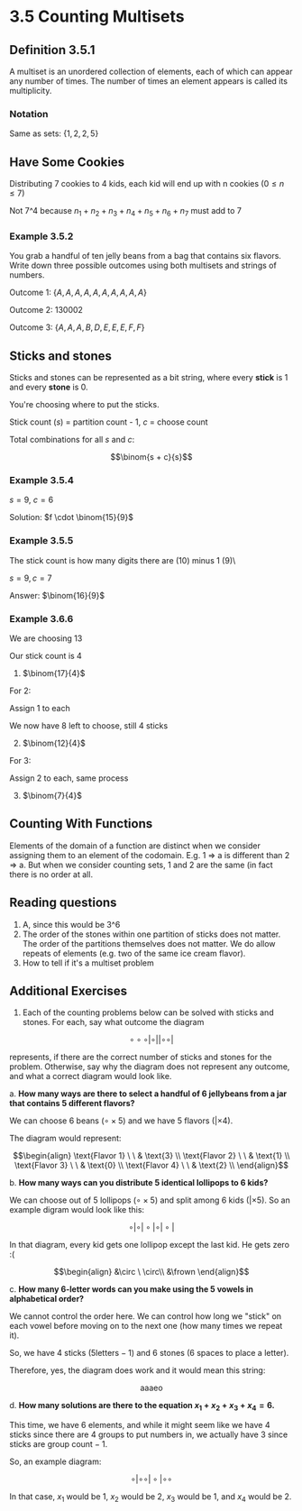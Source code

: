 # 3.5 Counting Multisets

## Definition 3.5.1

A multiset is an unordered collection of elements, each of which can appear any number of times. The number of times an element appears is called its multiplicity.

### Notation

Same as sets: $\lbrace 1,2,2,5 \rbrace$

## Have Some Cookies

Distributing 7 cookies to 4 kids, each kid will end up with n cookies ($0 ≤ n ≤ 7$)

Not 7^4 because $n_1 + n_2 + n_3 + n_4 + n_5 + n_6 + n_7$ must add to 7

### Example 3.5.2

You grab a handful of ten jelly beans from a bag that contains six flavors. Write down three possible outcomes using both multisets and strings of numbers.

Outcome 1: $\lbrace A,A,A,A,A,A,A,A,A,A \rbrace$

Outcome 2: $130002$

Outcome 3: $\lbrace A,A,A,B,D,E,E,E,F,F \rbrace$

## Sticks and stones

Sticks and stones can be represented as a bit string, where every **stick** is 1 and every **stone** is 0.

You're choosing where to put the sticks.

Stick count ($s$) = partition count - 1, $c$ = choose count

Total combinations for all $s$ and $c$:

$$\binom{s + c}{s}$$

### Example 3.5.4
$s=9$, $c=6$

Solution: $f \cdot \binom{15}{9}$

### Example 3.5.5

The stick count is how many digits there are (10) minus 1 (9)\

$s = 9, c = 7$

Answer: $\binom{16}{9}$

### Example 3.6.6

We are choosing 13

Our stick count is 4

1. $\binom{17}{4}$

For 2:

Assign 1 to each

We now have 8 left to choose, still 4 sticks

2. $\binom{12}{4}$

For 3:

Assign 2 to each, same process

3. $\binom{7}{4}$

## Counting With Functions

Elements of the domain of a function are distinct when we consider assigning them to an element of the codomain. E.g. 1 => a is different than 2 => a. But when we consider counting sets, 1 and 2 are the same (in fact there is no order at all.

## Reading questions

1. A, since this would be 3^6
2. The order of the stones within one partition of sticks does not matter. The order of the partitions themselves does not matter. We do allow repeats of elements (e.g. two of the same ice cream flavor).
3. How to tell if it's a multiset problem

## Additional Exercises

1. Each of the counting problems below can be solved with sticks and stones. For each, say what outcome the diagram

$$\circ\circ\circ|\circ||\circ\circ|$$

represents, if there are the correct number of sticks and stones for the problem. Otherwise, say why the diagram does not represent any outcome, and what a correct diagram would look like.

a. **How many ways are there to select a handful of 6 jellybeans from a jar that contains 5 different flavors?**

We can choose 6 beans ($\circ \times 5$) and we have 5 flavors ($| \times 4$).

The diagram would represent:

$$\begin{align}
\text{Flavor 1} \ \ & \text{3} \\
\text{Flavor 2} \ \ & \text{1} \\
\text{Flavor 3} \ \ & \text{0} \\
\text{Flavor 4} \ \ & \text{2} \\
\end{align}$$

b. **How many ways can you distribute 5 identical lollipops to 6 kids?**

We can choose out of 5 lollipops ($\circ \times 5$) and split among 6 kids ($| \times 5$). So an example digram would look like this:

$$\circ|\circ|\circ|\circ|\circ|$$

In that diagram, every kid gets one lollipop except the last kid. He gets zero :(


$$\begin{align}
&\circ \  \circ\\
&\frown
\end{align}$$

c. **How many 6-letter words can you make using the 5 vowels in alphabetical order?**

We cannot control the order here. We can control how long we "stick" on each vowel before moving on to the next one (how many times we repeat it).

So, we have 4 sticks ($5 \text{letters} - 1$) and 6 stones (6 spaces to place a letter).

Therefore, yes, the diagram does work and it would mean this string:

$$\text{aaaeo}$$

d. **How many solutions are there to the equation $x_1 + x_2 + x_3 + x_4 = 6\text{.}$**

This time, we have 6 elements, and while it might seem like we have 4 sticks since there are 4 groups to put numbers in, we actually have 3 since sticks are $\text{group count} - 1$.

So, an example diagram:

$$\circ|\circ\circ|\circ|\circ\circ$$

In that case, $x_1$ would be 1, $x_2$ would be 2, $x_3$ would be 1, and $x_4$ would be 2.
